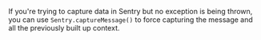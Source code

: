 If you're trying to capture data in Sentry but no exception is being thrown, you can use `Sentry.captureMessage()` to force capturing the message and all the previously built up context.